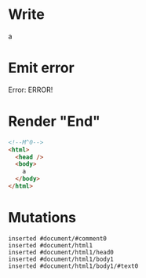 # Write
  <!M^0>a


# Emit error
  Error: ERROR!


# Render "End"
```html
<!--M^0-->
<html>
  <head />
  <body>
    a
  </body>
</html>
```

# Mutations
```
inserted #document/#comment0
inserted #document/html1
inserted #document/html1/head0
inserted #document/html1/body1
inserted #document/html1/body1/#text0
```
